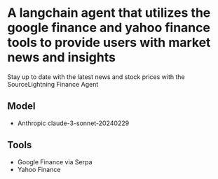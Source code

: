 # A langchain agent that utilizes the google finance and yahoo finance tools to provide users with market news and insights

Stay up to date with the latest news and stock prices with the SourceLightning Finance Agent


## Model
- Anthropic claude-3-sonnet-20240229

## Tools
- Google Finance via Serpa
- Yahoo Finance
